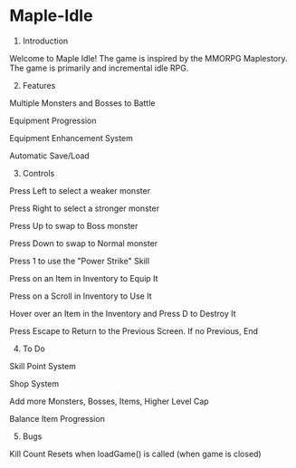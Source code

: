 # Maple-Idle
1. Introduction

Welcome to Maple Idle! The game is inspired by the MMORPG Maplestory. The game is primarily and incremental idle RPG.


2. Features

Multiple Monsters and Bosses to Battle

Equipment Progression

Equipment Enhancement System

Automatic Save/Load


3. Controls

Press Left to select a weaker monster

Press Right to select a stronger monster

Press Up to swap to Boss monster

Press Down to swap to Normal monster

Press 1 to use the "Power Strike" Skill

Press on an Item in Inventory to Equip It

Press on a Scroll in Inventory to Use It

Hover over an Item in the Inventory and Press D to Destroy It

Press Escape to Return to the Previous Screen. If no Previous, End


4. To Do

Skill Point System

Shop System

Add more Monsters, Bosses, Items, Higher Level Cap

Balance Item Progression

5. Bugs

Kill Count Resets when loadGame() is called (when game is closed)





